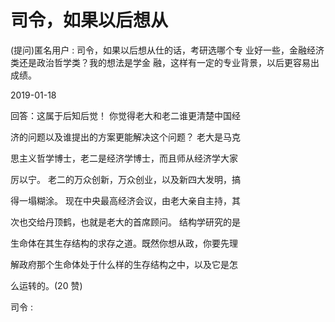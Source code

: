 # 司令，如果以后想从

(提问)匿名用户 : 司令，如果以后想从仕的话，考研选哪个专 业好一些，金融经济类还是政治哲学类？我的想法是学金 融，这样有一定的专业背景，以后更容易出成绩。

2019-01-18

回答：这属于后知后觉！ 你觉得老大和老二谁更清楚中国经

济的问题以及谁提出的方案更能解决这个问题？ 老大是马克

思主义哲学博士，老二是经济学博士，而且师从经济学大家

厉以宁。 老二的万众创新，万众创业，以及新四大发明，搞

得一塌糊涂。 现在中央最高经济会议，由老大亲自主持，其

次也交给丹顶鹤，也就是老大的首席顾问。 结构学研究的是

生命体在其生存结构的求存之道。既然你想从政，你要先理

解政府那个生命体处于什么样的生存结构之中，以及它是怎

么运转的。(20 赞)

司令 :